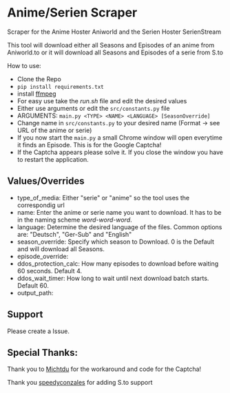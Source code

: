
# Anime/Serien Scraper

Scraper for the Anime Hoster Aniworld and the Serien Hoster SerienStream

This tool will download either all Seasons and Episodes of an anime from Aniworld.to
or it will download all Seasons and Episodes of a serie from S.to

How to use:
* Clone the Repo
* `pip install requirements.txt`
* install [ffmpeg](https://ffmpeg.org)
* For easy use take the *run.sh* file and edit the desired values
* Either use arguments or edit the `src/constants.py` file
* ARGUMENTS: `main.py <TYPE> <NAME> <LANGUAGE> [SeasonOverride]`
* Change name in `src/constants.py` to your desired name (Format -> see URL of the anime or serie)
* If you now start the `main.py` a small Chrome window will open everytime it finds an Episode. This is for the Google Captcha!
* If the Captcha appears please solve it. If you close the window you have to restart the application.

## Values/Overrides
* type_of_media: Either "serie" or "anime" so the tool uses the correspondig url
* name: Enter the anime or serie name you want to download. It has to be in the naming scheme *word-word-word*.
* language: Determine the desired language of the files. Common options are: "Deutsch", "Ger-Sub" and "English"
* season_override: Specify which season to Download. 0 is the Default and will download all Seasons.
* episode_override:
* ddos_protection_calc: How many episodes to download before waiting 60 seconds. Default 4.
* ddos_wait_timer: How long to wait until next download batch starts. Default 60.
* output_path:

## Support
Please create a Issue.

## Special Thanks:
Thank you to [Michtdu](https://github.com/Michtdu) for the workaround and code for the Captcha!

Thank you [speedyconzales](https://github.com/speedyconzales)  for adding S.to support
